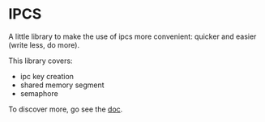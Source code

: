 # **IPCS**

A little library to make the use of ipcs more convenient: quicker and easier (write less, do more).

This library covers:
- ipc key creation
- shared memory segment
- semaphore

To discover more, go see the [doc](doc/IPCS-doc.md).
